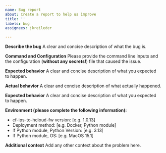 ```yaml
---
name: Bug report
about: Create a report to help us improve
title: ''
labels: bug
assignees: jkreileder

---
```


**Describe the bug**
A clear and concise description of what the bug is.

**Command and Configuration**
Please provide the command line inputs and the
configuration (**without any secrets!**) file that caused the issue.

**Expected behavior**
A clear and concise description of what you expected to happen.

**Actual behavior**
A clear and concise description of what actually happened.

**Expected behavior**
A clear and concise description of what you expected to happen.

**Environment (please complete the following information):**
 - cf-ips-to-hcloud-fw version: [e.g. 1.0.13]
 - Deployment method: [e.g. Docker, Python module]
 - If Python module, Python Version: [e.g. 3.13]
 - If Python module, OS: [e.g. MacOS 15.1]

**Additional context**
Add any other context about the problem here.
